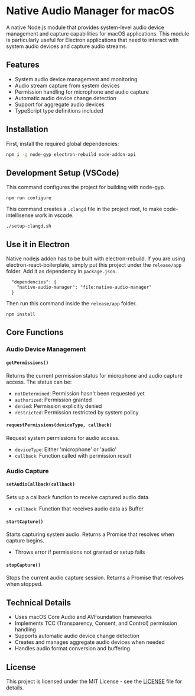 # Native Audio Manager for macOS

A native Node.js module that provides system-level audio device management and capture capabilities for macOS applications. This module is particularly useful for Electron applications that need to interact with system audio devices and capture audio streams.

## Features

- System audio device management and monitoring
- Audio stream capture from system devices
- Permission handling for microphone and audio capture
- Automatic audio device change detection
- Support for aggregate audio devices
- TypeScript type definitions included

## Installation

First, install the required global dependencies:

```bash
npm i -g node-gyp electron-rebuild node-addon-api
```

## Development Setup (VSCode)

This command configures the project for building with node-gyp.

```
npm run configure
```

This command creates a `.clangd` file in the project root, to make code-intellisense work in vscode.

```
./setup-clangd.sh
```

## Use it in Electron

Native nodejs addon has to be built with electron-rebuild. If you are using electron-react-boilerplate, simply put this project under the `release/app` folder. Add it as dependency in `package.json`.

```
  "dependencies": {
    "native-audio-manager": "file:native-audio-manager"
  }
```

Then run this command inside the `release/app` folder.

```
npm install
```

## Core Functions

### Audio Device Management

#### `getPermissions()`

Returns the current permission status for microphone and audio capture access. The status can be:

- `notDetermined`: Permission hasn't been requested yet
- `authorized`: Permission granted
- `denied`: Permission explicitly denied
- `restricted`: Permission restricted by system policy

#### `requestPermissions(deviceType, callback)`

Request system permissions for audio access.

- `deviceType`: Either 'microphone' or 'audio'
- `callback`: Function called with permission result

### Audio Capture

#### `setAudioCallback(callback)`

Sets up a callback function to receive captured audio data.

- `callback`: Function that receives audio data as Buffer

#### `startCapture()`

Starts capturing system audio. Returns a Promise that resolves when capture begins.

- Throws error if permissions not granted or setup fails

#### `stopCapture()`

Stops the current audio capture session. Returns a Promise that resolves when stopped.

## Technical Details

- Uses macOS Core Audio and AVFoundation frameworks
- Implements TCC (Transparency, Consent, and Control) permission handling
- Supports automatic audio device change detection
- Creates and manages aggregate audio devices when needed
- Handles audio format conversion and buffering

## License

This project is licensed under the MIT License - see the [LICENSE](LICENSE) file for details.
